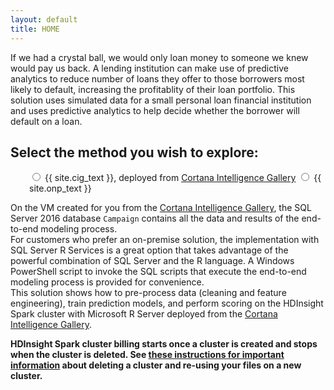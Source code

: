 ```yaml
---
layout: default
title: HOME
---
```


If we had a crystal ball, we would only loan money to someone we knew would pay us back. A lending institution can make use of predictive analytics to reduce number of loans they offer to those borrowers most likely to default, increasing the profitablity of their loan portfolio.   This solution uses simulated data for a small personal loan financial institution and uses predictive analytics to help decide whether the borrower will default on a loan.
<div class="alert alert-success">
<h2>Select the method you wish to explore:</h2>
 <form style="margin-left:30px"> 
    <label class="radio">
      <input type="radio" name="optradio" class="rb" value="cig" > {{ site.cig_text }}, deployed from <a href="{{ site.deploy_url }}">Cortana Intelligence Gallery</a>
    </label>
    <label class="radio">
      <input type="radio" name="optradio" class="rb" value="onp"> {{ site.onp_text }}
    </label>
   <!--<label class="radio">
      <input type="radio" name="optradio" class="rb" value="hdi"> {{ site.hdi_text }}, deployed from <a href="{{ site.deploy_url_hdi }}">Cortana Intelligence Gallery</a>
    </label>  -->
</form>
</div>
<p></p>

<div class="cig">
On the VM created for you from the <a href="{{ site.deploy_url }}">Cortana Intelligence Gallery</a>, the SQL Server 2016 database <code>Campaign</code> contains all the data and results of the end-to-end modeling process.  
</div>

<div class="onp">
For customers who prefer an on-premise solution, the implementation with SQL Server R Services is a great option that takes advantage of the powerful combination of SQL Server and the R language.  A Windows PowerShell script to invoke the SQL scripts that execute the end-to-end modeling process is provided for convenience. 
</div>

<div class="hdi">
This solution shows how to pre-process data (cleaning and feature engineering), train prediction models, and perform scoring on the  HDInsight Spark cluster with Microsoft R Server deployed from the <a href="{{ site.deploy_url_hdi }}">Cortana Intelligence Gallery</a>.
<p></p>
<strong>HDInsight Spark cluster billing starts once a cluster is created and stops when the cluster is deleted. See <a href="hdinsight.html"> these instructions for important information</a> about deleting a cluster and re-using your files on a new cluster.</strong>
</div>





 



